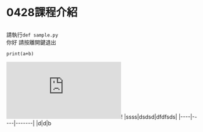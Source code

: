 # 0428課程介紹
##
請執行``def sample.py``<br/>你好 請按離開鍵退出
```````````````````````
print(a+b)
`````````````````````````````````````
![this is our president](https://img-s-msn-com.akamaized.net/tenant/amp/entityid/AA1asxzy.img?w=768&h=512&m=6&x=358&y=161&s=0&d=0)!
|ssss|dsdsd|dfdfsds|
|----|-----|-------|
|d|d|b